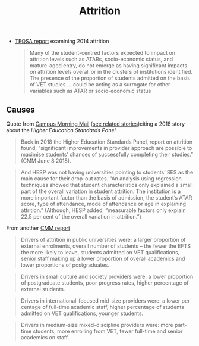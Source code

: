﻿---
tags:
- teaching
- teaching-quality
title: Attrition
type: note
---
- [TEQSA report](http://www.teqsa.gov.au/sites/default/files/AttritionReport_Jun17.pdf) examining 2014 attrition
  > Many of the student-centred factors expected to impact on attrition levels such as ATARs, socio-economic status, and mature-aged entry, do not emerge as having significant impacts on attrition levels overall or in the clusters of institutions identified.
  > The presence of the proportion of students admitted on the basis of VET studies … could be acting as a surrogate for other variables such as ATAR or socio-economic status

## Causes

Quote from [Campus Morning Mail](https://campusmorningmail.com.au/news/attrition-a-problem-for-unis/?utm_source=sendgrid.com&utm_medium=email&utm_campaign=website) ([see related stories](https://campusmorningmail.com.au/tag/attrition/))citing a 2018 story about the *Higher Education Standards Panel*

> Back in 2018 the Higher Education Standards Panel, report on attrition found; “significant improvements in provider approach are possible to maximise students’ chances of successfully completing their studies.”  (CMM June 8 2018).

> And HESP was not having universities pointing to students’ SES as the main cause for their drop-out rates.  “An analysis using regression techniques showed that student characteristics only explained a small part of the overall variation in student attrition. The institution is a more important factor than the basis of admission, the student’s ATAR score, type of attendance, mode of attendance or age in explaining attrition.” (Although, HESP added, “measurable factors only explain 22.5 per cent of the overall variation in attrition.”)

From another [CMM report](https://campusmorningmail.com.au/student-attrition-all-courses-all-unis/)
> Drivers of attrition in public universities were; a larger proportion of external enrolments, overall number of students – the fewer the EFTS the more likely to leave, students admitted on VET qualifications, senior staff making up a lower proportion of overall academics and lower proportions of postgraduates.

> Drivers in small culture and society providers were: a lower proportion of postgraduate students, poor progress rates, higher percentage of external students.

> Drivers in international-focused mid-size providers were: a lower per centage of full-time academic staff, higher percentage of students admitted on VET qualifications, younger students.

> Drivers in medium-size mixed-discipline providers were: more part-time students, more enrolling from VET, fewer full-time and senior academics on staff.